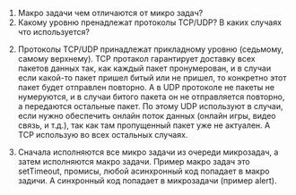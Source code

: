 1. Макро задачи чем отличаются от микро задач?
2. Какому уровню пренадлежат протоколы TCP/UDP? В каких случаях что используется?


2) Протоколы TCP/UDP принадлежат прикладному уровню (седьмому, самому верхнему). TCP протакол гарантирует доставку всех пакетов данных так, как каждый пакет пронумерован,  и в случаи если какой-то пакет пришел битый или не пришел, то конкретно этот пакет будет отправлен повторно.  А в UDP протоколе не пакеты не нумеруются, и в случаи битого пакета он не отправляется повторно, а передаются остальные пакет. По этому UDP используют в случаи, если нужно обеспечить онлайн поток данных (онлайн игры, видео связь, и т.д.), так как там пропущенный пакет уже не актуален. А TCP использую во всех остальных случаях.

1)	Сначала исполняются все микро задачи из очереди микрозадач, а затем исполняются макро задачи. Пример макро задач это setTimeout, промисы,  любой асинхронный код попадает в  макро задичи. А синхронный код попадает в микрозадачи (пример alert).
